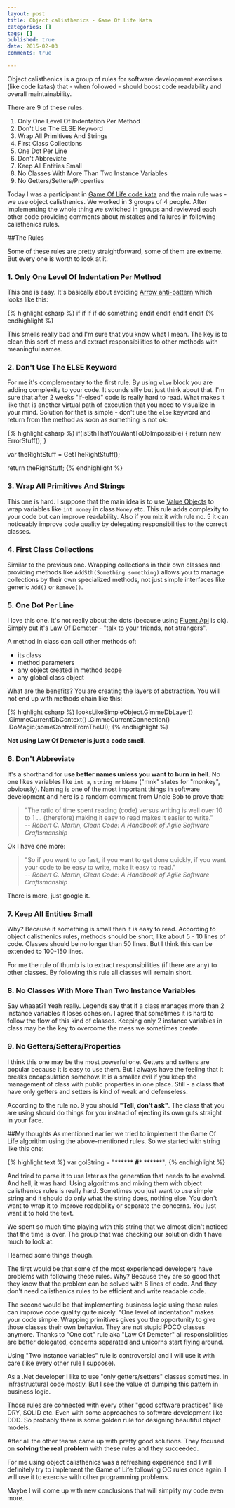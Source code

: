 ```yaml
---
layout: post
title: Object calisthenics - Game Of Life Kata
categories: []
tags: []
published: true
date: 2015-02-03
comments: true

---
```

Object calisthenics is a group of rules for software development exercises (like code katas) that - when followed - should boost code readability and overall maintainability.

There are 9 of these rules:

1. Only One Level Of Indentation Per Method
2. Don't Use The ELSE Keyword
3. Wrap All Primitives And Strings
4. First Class Collections
5. One Dot Per Line
6. Don't Abbreviate
7. Keep All Entities Small
8. No Classes With More Than Two Instance Variables
9. No Getters/Setters/Properties

Today I was a participant in [Game Of Life code kata](http://en.wikipedia.org/wiki/Conway's_Game_of_Life) and the main rule was - we use object calisthenics.
We worked in 3 groups of 4 people. After implementing the whole thing we switched in groups and reviewed each other code providing comments about mistakes and failures in following calisthenics rules.
<!--more-->

##The Rules

Some of these rules are pretty straightforward, some of them are extreme. But every one is worth to look at it.

### 1. Only One Level Of Indentation Per Method
This one is easy. It's basically about avoiding [Arrow anti-pattern](http://c2.com/cgi/wiki?ArrowAntiPattern) which looks like this:

{% highlight csharp %}
if
    if
        if
            if
                do something
            endif
        endif
    endif
endif
{% endhighlight %}

This smells really bad and I'm sure that you know what I mean. The key is to clean this sort of mess and extract responsibilities to other methods with meaningful names.

### 2. Don't Use The ELSE Keyword
For me it's complementary to the first rule. By using ```else``` block you are adding complexity to your code. It sounds silly but just think about that. I'm sure that after 2 weeks "if-elsed" code is really hard to read. What makes it like that is another virtual path of execution that you need to visualize in your mind. Solution for that is simple - don't use the ```else``` keyword and return from the method as soon as something is not ok:

{% highlight csharp %}
if(isSthThatYouWantToDoImpossible) {
    return new ErrorStuff();
}

var theRightStuff = GetTheRightStuff();

return theRighStuff;
{% endhighlight %}

### 3. Wrap All Primitives And Strings
This one is hard. I suppose that the main idea is to use [Value Objects](http://martinfowler.com/bliki/ValueObject.html) to wrap variables like ```int money``` in class ```Money``` etc. This rule adds complexity to your code but can improve readability. Also if you mix it with rule no. 5 it can noticeably improve code quality by delegating responsibilities to the correct classes.

### 4. First Class Collections
Similar to the previous one. Wrapping collections in their own classes and providing methods like ```AddSth(Something something)``` allows you to manage collections by their own specialized methods, not just simple interfaces like generic ```Add()``` or ```Remove()```.

### 5. One Dot Per Line
I love this one. It's not really about the dots (because using [Fluent Api](http://martinfowler.com/bliki/FluentInterface.html) is ok). Simply put it's [Law Of Demeter](http://c2.com/cgi/wiki?LawOfDemeter) - "talk to your friends, not strangers".

A method in class can call other methods of:

- its class
- method parameters
- any object created in method scope
- any global class object

What are the benefits? You are creating the layers of abstraction. You will not end up with methods chain like this:

{% highlight csharp %}
looksLikeSimpleObject.GimmeDbLayer()
    .GimmeCurrentDbContext()
    .GimmeCurrentConnection()
    .DoMagic(someControlFromTheUI);
{% endhighlight %}

**Not using Law Of Demeter is just a code smell**.

### 6. Don't Abbreviate
It's a shorthand for **use better names unless you want to burn in hell**. No one likes variables like ```int a```, ```string mnkName``` ("mnk" states for "monkey", obviously). Naming is one of the most important things in software development and here is a random comment from Uncle Bob to prove that:

> "The ratio of time spent reading (code) versus writing is well over 10 to 1 ... (therefore) making it easy to read makes it easier to write."
> <br />-- <cite>Robert C. Martin, Clean Code: A Handbook of Agile Software Craftsmanship</cite>

Ok I have one more:

> "So if you want to go fast, if you want to get done quickly, if you want your code to be easy to write, make it easy to read."
> <br /> -- <cite>Robert C. Martin, Clean Code: A Handbook of Agile Software Craftsmanship</cite>

There is more, just google it.

### 7. Keep All Entities Small
Why? Because if something is small then it is easy to read. According to object calisthenics rules, methods should be short, like about 5 - 10 lines of code. Classes should be no longer than 50 lines. But I think this can be extended to 100-150 lines.

For me the rule of thumb is to extract responsibilities (if there are any) to other classes. By following this rule all classes will remain short.

### 8. No Classes With More Than Two Instance Variables
Say whaaat?! Yeah really. Legends say that if a class manages more than 2 instance variables it loses cohesion. I agree that sometimes it is hard to follow the flow of this kind of classes. Keeping only 2 instance variables in class may be the key to overcome the mess we sometimes create.

### 9. No Getters/Setters/Properties
I think this one may be the most powerful one. Getters and setters are popular because it is easy to use them. But I always have the feeling that it breaks encapsulation somehow. It is a smaller evil if you keep the management of class with public properties in one place. Still - a class that have only getters and setters is kind of weak and defenseless.

According to the rule no. 9 you should **"Tell, don't ask"**. The class that you are using should do things for you instead of ejecting its own guts straight in your face.

##My thoughts
As mentioned earlier we tried to implement the Game Of Life algorithm using the above-mentioned rules.
So we started with string like this one:

{% highlight text %}
var golString = "******
                 **#***
                 ******";
{% endhighlight %}

And tried to parse it to use later as the generation that needs to be evolved.
And hell, it was hard. Using algorithms and mixing them with object calisthenics rules is really hard. Sometimes you just want to use simple string and it should do only what the string does, nothing else. You don't want to wrap it to improve readability or separate the concerns. You just want it to hold the text.

We spent so much time playing with this string that we almost didn't noticed that the time is over. The group that was checking our solution didn't have much to look at.

I learned some things though.

The first would be that some of the most experienced developers have problems with following these rules. Why? Because they are so good that they know that the problem can be solved with 6 lines of code. And they don't need calisthenics rules to be efficient and write readable code.

The second would be that implementing business logic using these rules can improve code quality quite nicely. "One level of indentation" makes your code simple. Wrapping primitives gives you the opportunity to give those classes their own behavior. They are not stupid POCO classes anymore. Thanks to "One dot" rule aka "Law Of Demeter" all responsibilities are better delegated, concerns separated and unicorns start flying around.

Using "Two instance variables" rule is controversial and I will use it with care (like every other rule I suppose).

As a .Net developer I like to use "only getters/setters" classes sometimes. In infrastructural code mostly. But I see the value of dumping this pattern in business logic.

Those rules are connected with every other "good software practices" like DRY, SOLID etc. Even with some approaches to software development like DDD. So probably there is some golden rule for designing beautiful object models.

After all the other teams came up with pretty good solutions. They focused on **solving the real problem** with these rules and they succeeded.

For me using object calisthenics was a refreshing experience and I will definitely try to implement the Game of Life following OC rules once again. I will use it to exercise with other programming problems.

Maybe I will come up with new conclusions that will simplify my code even more.
